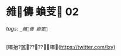 ﻿---
layout: default
---

# 雓儔 蝜芰 02

###### tags: `_雓儔 蝜芰`

[嚗抬?嚚????嚗(https://twitter.com/Ixy)

